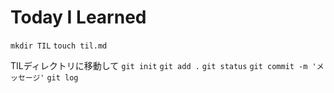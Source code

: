 # Today I Learned
`mkdir TIL`
`touch til.md`

TILディレクトリに移動して
`git init`
`git add .`
`git status`
`git commit -m 'メッセージ'`
`git log`

